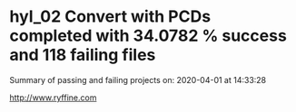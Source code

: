 # hyl_02 Convert with PCDs completed with 34.0782 % success and 118 failing files

Summary of passing and failing projects on: 2020-04-01 at 14:33:28

http://www.ryffine.com

